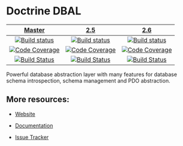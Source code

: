 # Doctrine DBAL

| [Master][Master] | [2.5][2.5] | [2.6][2.6] |
|:----------------:|:----------:|:----------:|
| [![Build status][Master image]][Master] | [![Build status][2.5 image]][2.5] | [![Build status][2.6 image]][2.6] |
| [![Code Coverage](https://scrutinizer-ci.com/g/doctrine/dbal/badges/coverage.png?b=master)](https://scrutinizer-ci.com/g/doctrine/dbal/?branch=master) | [![Code Coverage](https://scrutinizer-ci.com/g/doctrine/dbal/badges/coverage.png?b=2.5)](https://scrutinizer-ci.com/g/doctrine/dbal/?branch=2.5) | [![Code Coverage](https://scrutinizer-ci.com/g/doctrine/dbal/badges/coverage.png?b=2.6)](https://scrutinizer-ci.com/g/doctrine/dbal/?branch=2.6) |
| [![Build Status](https://status.continuousphp.com/git-hub/doctrine/dbal?token=08f03136-232b-4f9a-9536-8509c7811434&branch=master)](https://continuousphp.com/git-hub/doctrine/dbal) | [![Build Status](https://status.continuousphp.com/git-hub/doctrine/dbal?token=08f03136-232b-4f9a-9536-8509c7811434&branch=2.5)](https://continuousphp.com/git-hub/doctrine/dbal) | [![Build Status](https://status.continuousphp.com/git-hub/doctrine/dbal?token=08f03136-232b-4f9a-9536-8509c7811434&branch=2.6)](https://continuousphp.com/git-hub/doctrine/dbal) |


Powerful database abstraction layer with many features for database schema introspection, schema management and PDO abstraction.


## More resources:

* [Website](http://www.doctrine-project.org/projects/dbal.html)
* [Documentation](http://docs.doctrine-project.org/projects/doctrine-dbal/en/latest/)
* [Issue Tracker](https://github.com/doctrine/dbal/issues)


  [Master image]: https://img.shields.io/travis/doctrine/dbal/master.svg?style=flat-square
  [Master]: https://travis-ci.org/doctrine/dbal
  [2.5 image]: https://img.shields.io/travis/doctrine/dbal/2.5.svg?style=flat-square
  [2.5]: https://github.com/doctrine/dbal/tree/2.5
  [2.6 image]: https://img.shields.io/travis/doctrine/dbal/2.6.svg?style=flat-square
  [2.6]: https://github.com/doctrine/dbal/tree/2.6
